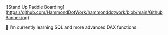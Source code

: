 ![Stand Up Paddle Boarding] (https://github.com/HammondDotWork/hammonddotwork/blob/main/GithubBanner.jpg)

🌱 I’m currently learning SQL and more advanced DAX functions.

